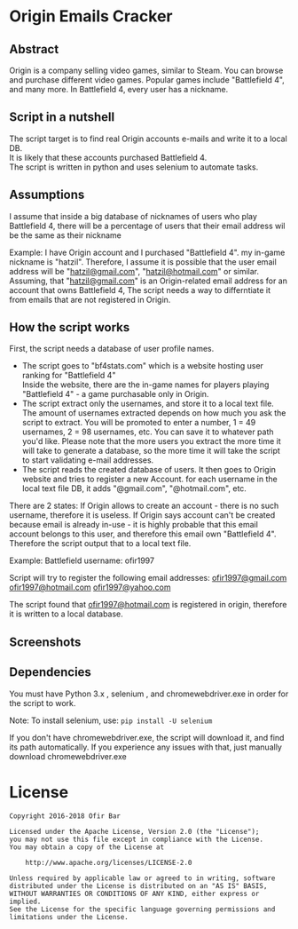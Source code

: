 # Origin Emails Cracker

## Abstract
Origin is a company selling video games, similar to Steam. You can browse and purchase different
video games. Popular games include "Battlefield 4", and many more.
In Battlefield 4, every user has a nickname.

## Script in a nutshell
The script target is to find real Origin accounts e-mails and write it to a local DB. </br>
It is likely that these accounts purchased Battlefield 4. </br>
The script is written in python and uses selenium to automate tasks. </br>

## Assumptions
I assume that inside a big database of nicknames of users who play Battlefield 4,
there will be a percentage of users that their email address wil be the same as their nickname</br>

Example: I have Origin account and I purchased "Battlefield 4". my in-game nickname is "hatzil".
Therefore, I assume it is possible that the user email address will be "hatzil@gmail.com", "hatzil@hotmail.com" or similar.
</br>
Assuming, that "hatzil@gmail.com" is an Origin-related email address for an account that owns Battlefield 4, The script needs a way to differntiate it from emails that are not registered in Origin.

## How the script works
First, the script needs a database of user profile names.
* The script goes to "bf4stats.com" which is a website hosting user ranking for "Battlefield 4" </br>
Inside the website, there are the in-game names for players playing "Battlefield 4" - a game purchasable only in Origin. </br>
* The script extract only the usernames, and store it to a local text file. The amount of usernames extracted depends on how much you ask the script to extract. You will be promoted to enter a number, 1 = 49 usernames, 2 = 98 usernames, etc.
You can save it to whatever path you'd like. Please note that the more users you extract the more time it will take to generate a database, so the more time it will take the script to start validating e-mail addresses.
* The script reads the created database of users. It then goes to Origin website and tries to register a new Account.
for each username in the local text file DB, it adds "@gmail.com", "@hotmail.com", etc.

There are 2 states:
If Origin allows to create an account - there is no such username, therefore it is useless.
If Origin says account can't be created because email is already in-use - it is highly probable that this email account belongs to this user, and therefore this email own "Battlefield 4". Therefore the script output that to a local text file.

Example:
Battlefield username: ofir1997

Script will try to register the following email addresses:
ofir1997@gmail.com
ofir1997@hotmail.com
ofir1997@yahoo.com

The script found that ofir1997@hotmail.com is registered in origin, therefore it is written to a local database.

## Screenshots



## Dependencies 
You must have Python 3.x , selenium , and chromewebdriver.exe in order for the script to work.

Note:
To install selenium, use:
```pip install -U selenium```

If you don't have chromewebdriver.exe, the script will download it, and find its path automatically.
If you experience any issues with that, just manually download chromewebdriver.exe

# License
```
Copyright 2016-2018 Ofir Bar

Licensed under the Apache License, Version 2.0 (the "License");
you may not use this file except in compliance with the License.
You may obtain a copy of the License at

    http://www.apache.org/licenses/LICENSE-2.0

Unless required by applicable law or agreed to in writing, software
distributed under the License is distributed on an "AS IS" BASIS,
WITHOUT WARRANTIES OR CONDITIONS OF ANY KIND, either express or implied.
See the License for the specific language governing permissions and
limitations under the License.
```


